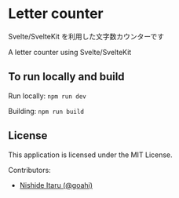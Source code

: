 # Letter counter

Svelte/SvelteKit を利用した文字数カウンターです

A letter counter using Svelte/SvelteKit

## To run locally and build

Run locally: `npm run dev`

Building: `npm run build`


## License

This application is licensed under the MIT License.

Contributors:

-   [Nishide Itaru (@goahi)](https://github.com/goahi)
